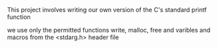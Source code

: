 This project involves writing our own version of the C's standard printf function

we use only the permitted functions write, malloc, free and varibles and macros from the <stdarg.h> header file
